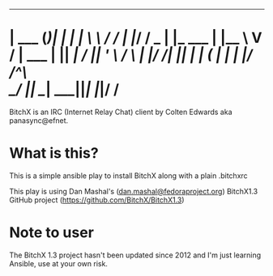 
______  _  _          _     __   __
| ___ \(_)| |        | |    \ \ / /
| |_/ / _ | |_   ___ | |__   \ V / 
| ___ \| || __| / __|| '_ \  /   \ 
| |_/ /| || |_ | (__ | | | |/ /^\ \
\____/ |_| \__| \___||_| |_|\/   \/
=====================================             
BitchX is an IRC (Internet Relay Chat) client by Colten Edwards aka
panasync@efnet.

What is this?
==============
This is a simple ansible play to install BitchX along with a plain
.bitchxrc

This play is using Dan Mashal's (dan.mashal@fedoraproject.org) BitchX1.3 GitHub project
(https://github.com/BitchX/BitchX1.3)


Note to user
=============
The BitchX 1.3 project hasn't been updated since 2012 and I'm just learning Ansible,
use at your own risk.

